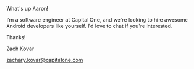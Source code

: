 What's up Aaron!

I'm a software engineer at Capital One, and we're looking to hire awesome Android developers like yourself. I'd love to chat if you're interested.

Thanks!

Zach Kovar

zachary.kovar@capitalone.com
